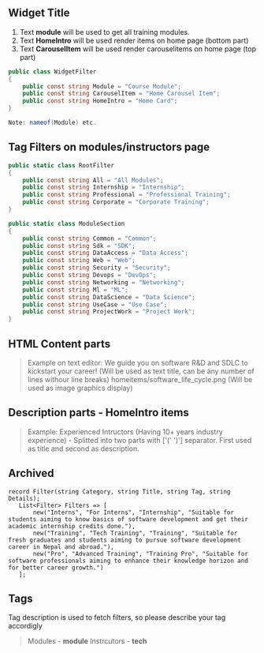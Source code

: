 ## Widget Title
1. Text **module** will be used to get all training modules.
1. Text **HomeIntro** will be used render items on home page (bottom part)
1. Text **CarouselItem** will be used render carouselitems on home page (top part)

```csharp
public class WidgetFilter
{
    public const string Module = "Course Module";
    public const string CarouselItem = "Home Carousel Item";
    public const string HomeIntro = "Home Card";
}

Note: nameof(Module) etc.
```

## Tag Filters on modules/instructors page
```csharp
public static class RootFilter
{
    public const string All = "All Modules";
    public const string Internship = "Internship";
    public const string Professional = "Professional Training";
    public const string Corporate = "Corporate Training";
}

public static class ModuleSection
{
    public const string Common = "Common";
    public const string Sdk = "SDK";
    public const string DataAccess = "Data Access";
    public const string Web = "Web";
    public const string Security = "Security";
    public const string Devops = "DevOps";
    public const string Networking = "Networking";
    public const string Ml = "ML";
    public const string DataScience = "Data Science";
    public const string UseCase = "Use Case";
    public const string ProjectWork = "Project Work";
}

```

## HTML Content parts
> Example on text editor:
We guide you on software R&D and SDLC to kickstart your career! (Will be used as text title, can be any number of lines withour line breaks)
homeitems/software_life_cycle.png (Will be used as image graphics display)


## Description parts - HomeIntro items
> Example: 
Experienced Intructors (Having 10+ years industry experience) - Splitted into two parts with ['(' ')'] separator. First used as title and second as description.

## Archived
 
 ```
 record Filter(string Category, string Title, string Tag, string Details);
    List<Filter> Filters => [
        new("Interns", "For Interns", "Internship", "Suitable for students aiming to know basics of software development and get their academic internship credits done."),
        new("Training", "Tech Training", "Training", "Suitable for fresh graduates and students aiming to pursue software development career in Nepal and abroad."),
        new("Pro", "Advanced Training", "Training Pro", "Suitable for software professionals aiming to enhance their knowledge horizon and for better career growth.")
    ];
```

## Tags

Tag description is used to fetch filters, so please describe your tag accordigly

> Modules - **module**
> Instrcutors - **tech**